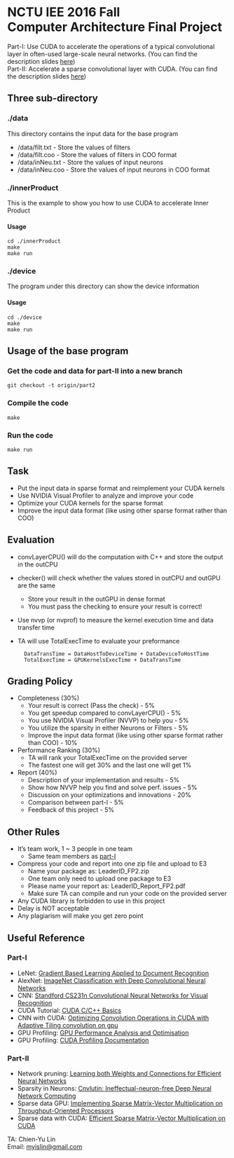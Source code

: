 <h1> NCTU IEE 2016 Fall </br> Computer Architecture Final Project </h1>

Part-I: Use CUDA to accelerate the operations of a typical convolutional layer in often-used large-scale neural networks. (You can find the description slides [here](https://docs.google.com/presentation/d/1uYAh4sU3ZA39zQfRGr596CdbRKgjEh4FnfDEz4eQwuU/edit?usp=sharing)) </br>
Part-II: Accelerate a sparse convolutional layer with CUDA. (You can find the description slides [here](https://docs.google.com/presentation/d/1XkgoowAUo4Ml5EyLstSpO9aO6wPK9HeHQ5VjkjblwiI/edit#slide=id.p))
## Three sub-directory
### ./data
This directory contains the input data for the base program
* /data/filt.txt - Store the values of filters
* /data/filt.coo - Store the values of filters in COO format
* /data/inNeu.txt - Store the values of input neurons
* /data/inNeu.coo - Store the values of input neurons in COO format

### ./innerProduct
This is the example to show you how to use CUDA to accelerate Inner Product
#### Usage
    
    cd ./innerProduct
    make
    make run
    
### ./device
The program under this directory can show the device information
#### Usage
    
    cd ./device
    make
    make run
    
## Usage of the base program
### Get the code and data for part-II into a new branch

    git checkout -t origin/part2

### Compile the code

    make
    
### Run the code

    make run
## Task
* Put the input data in sparse format and reimplement your CUDA kernels
* Use NVIDIA Visual Profiler to analyze and improve your code
* Optimize your CUDA kernels for the sparse format
* Improve the input data format (like using other sparse format rather than COO)

## Evaluation
* convLayerCPU() will do the computation with C++ and store the output in the outCPU
* checker() will check whether the values stored in outCPU and outGPU are the same
    * Store your result in the outGPU in dense format
    * You must pass the checking to ensure your result is correct!
* Use nvvp (or nvprof) to measure the kernel execution time and data transfer time 
* TA will use TotalExecTime to evaluate your preformance

        DataTransTime = DataHostToDeviceTime + DataDeviceToHostTime
        TotalExecTime = GPUKernelsExecTime + DataTransTime
        
## Grading Policy
* Completeness (30%)
    * Your result is correct (Pass the check) - 5%
    * You get speedup compared to convLayerCPU() - 5%
    * You use NVIDIA Visual Profiler (NVVP) to help you - 5%
    * You utilize the sparsity in either Neurons or Filters - 5%
    * Improve the input data format (like using other sparse format rather than COO) - 10%
* Performance Ranking (30%)
    * TA will rank your TotalExecTime on the provided server
    * The fastest one will get 30% and the last one will get 1%
* Report (40%)
    * Description of your implementation and results - 5%
    * Show how NVVP help you find and solve perf. issues - 5%
    * Discussion on your optimizations and innovations - 20%
    * Comparison between part-I - 5%
    * Feedback of this project - 5%

## Other Rules
* It’s team work, 1 ~ 3 people in one team
    * Same team members as [part-I](https://docs.google.com/spreadsheets/d/1o-Tpq2UEE8jDqwkoMaVHfYQvgkfbu5n_KWtzuctjJ7c/edit?usp=sharing)
* Compress your code and report into one zip file and upload to E3
    * Name your package as: LeaderID_FP2.zip
    * One team only need to upload one package to E3
    * Please name your report as: LeaderID_Report_FP2.pdf
    * Make sure TA can compile and run your code on the provided server
* Any CUDA library is forbidden to use in this project
* Delay is NOT acceptable
* Any plagiarism will make you get zero point


## Useful Reference
### Part-I
* LeNet: [Gradient Based Learning Applied to Document Recognition](http://vision.stanford.edu/cs598_spring07/papers/Lecun98.pdf)
* AlexNet: [ImageNet Classification with Deep Convolutional Neural Networks](https://papers.nips.cc/paper/4824-imagenet-classification-with-deep-convolutional-neural-networks.pdf)
* CNN: [Standford CS231n Convolutional Neural Networks for Visual Recognition](http://cs231n.github.io/convolutional-networks/)
* CUDA Tutorial: [CUDA C/C++ Basics](http://www.nvidia.com/docs/io/116711/sc11-cuda-c-basics.pdf)
* CNN with CUDA: [Optimizing Convolution Operations in CUDA with Adaptive Tiling convolution on gpu](http://www.few.vu.nl/~bwn200/papers/werkhoven-a4mmc2011.pdf)
* GPU Profiling: [GPU Performance Analysis and Optimisation](http://people.maths.ox.ac.uk/gilesm/cuda/lecs/NV_Profiling_lowres.pdf)
* GPU Profiling: [CUDA Profiling Documentation](http://docs.nvidia.com/cuda/profiler-users-guide/index.html#axzz4PPDcxdt6)

### Part-II
* Network pruning: [Learning both Weights and Connections for Efficient Neural Networks](https://arxiv.org/pdf/1506.02626.pdf)
* Sparsity in Neurons: [Cnvlutin: Ineffectual-neuron-free Deep Neural Network Computing](http://www.ece.ubc.ca/~aamodt/papers/Cnvlutin.ISCA2016.pdf)
* Sparse data GPU: [Implementing Sparse Matrix-Vector Multiplication on Throughput-Oriented Processors](https://pdfs.semanticscholar.org/9abb/086fabdcd2853ed8303c0f9a62cf4b917a62.pdf)
* Sparse data with CUDA: [Efficient Sparse Matrix-Vector Multiplication on CUDA](http://wnbell.com/media/2008-12-NVR-SpMV/nvr-2008-004.pdf)

TA: Chien-Yu Lin </br>
Email: myislin@gmail.com
